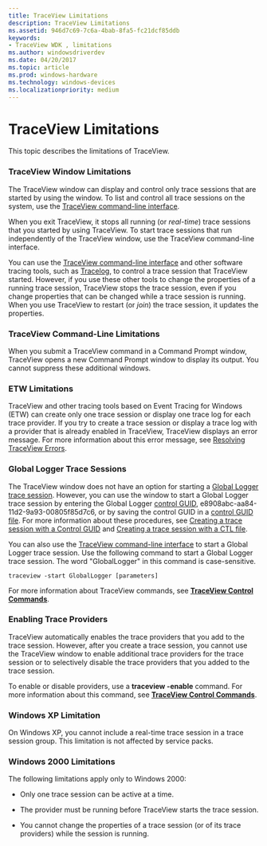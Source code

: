 ```yaml
---
title: TraceView Limitations
description: TraceView Limitations
ms.assetid: 946d7c69-7c6a-4bab-8fa5-fc21dcf85ddb
keywords:
- TraceView WDK , limitations
ms.author: windowsdriverdev
ms.date: 04/20/2017
ms.topic: article
ms.prod: windows-hardware
ms.technology: windows-devices
ms.localizationpriority: medium
---
```


# TraceView Limitations


This topic describes the limitations of TraceView.

### <span id="traceview_window_limitations"></span><span id="TRACEVIEW_WINDOW_LIMITATIONS"></span>TraceView Window Limitations

The TraceView window can display and control only trace sessions that are started by using the window. To list and control all trace sessions on the system, use the [TraceView command-line interface](traceview-command-line-interface.md).

When you exit TraceView, it stops all running (or *real-time*) trace sessions that you started by using TraceView. To start trace sessions that run independently of the TraceView window, use the TraceView command-line interface.

You can use the [TraceView command-line interface](traceview-command-line-interface.md) and other software tracing tools, such as [Tracelog](tracelog.md), to control a trace session that TraceView started. However, if you use these other tools to change the properties of a running trace session, TraceView stops the trace session, even if you change properties that can be changed while a trace session is running. When you use TraceView to restart (or *join*) the trace session, it updates the properties.

### <span id="traceview_command_line_limitations"></span><span id="TRACEVIEW_COMMAND_LINE_LIMITATIONS"></span>TraceView Command-Line Limitations

When you submit a TraceView command in a Command Prompt window, TraceView opens a new Command Prompt window to display its output. You cannot suppress these additional windows.

### <span id="etw_limitations"></span><span id="ETW_LIMITATIONS"></span>ETW Limitations

TraceView and other tracing tools based on Event Tracing for Windows (ETW) can create only one trace session or display one trace log for each trace provider. If you try to create a trace session or display a trace log with a provider that is already enabled in TraceView, TraceView displays an error message. For more information about this error message, see [Resolving TraceView Errors](resolving-traceview-errors.md).

### <span id="global_logger_trace_sessions"></span><span id="GLOBAL_LOGGER_TRACE_SESSIONS"></span>Global Logger Trace Sessions

The TraceView window does not have an option for starting a [Global Logger trace session](global-logger-trace-session.md). However, you can use the window to start a Global Logger trace session by entering the Global Logger [control GUID](control-guid.md), e8908abc-aa84-11d2-9a93-00805f85d7c6, or by saving the control GUID in a [control GUID file](control-guid-file.md). For more information about these procedures, see [Creating a trace session with a Control GUID](creating-a-trace-session-with-a-control-guid.md) and [Creating a trace session with a CTL file](creating-a-trace-session-with-a-ctl-file.md).

You can also use the [TraceView command-line interface](traceview-command-line-interface.md) to start a Global Logger trace session. Use the following command to start a Global Logger trace session. The word "GlobalLogger" in this command is case-sensitive.

```
traceview -start GlobalLogger [parameters]
```

For more information about TraceView commands, see [**TraceView Control Commands**](traceview-control-commands.md).

### <span id="enabling_trace_providers"></span><span id="ENABLING_TRACE_PROVIDERS"></span>Enabling Trace Providers

TraceView automatically enables the trace providers that you add to the trace session. However, after you create a trace session, you cannot use the TraceView window to enable additional trace providers for the trace session or to selectively disable the trace providers that you added to the trace session.

To enable or disable providers, use a **traceview -enable** command. For more information about this command, see [**TraceView Control Commands**](traceview-control-commands.md).

### <span id="windows_xp_limitation"></span><span id="WINDOWS_XP_LIMITATION"></span>Windows XP Limitation

On Windows XP, you cannot include a real-time trace session in a trace session group. This limitation is not affected by service packs.

### <span id="windows_2000_limitations"></span><span id="WINDOWS_2000_LIMITATIONS"></span>Windows 2000 Limitations

The following limitations apply only to Windows 2000:

-   Only one trace session can be active at a time.

-   The provider must be running before TraceView starts the trace session.

-   You cannot change the properties of a trace session (or of its trace providers) while the session is running.

 

 





